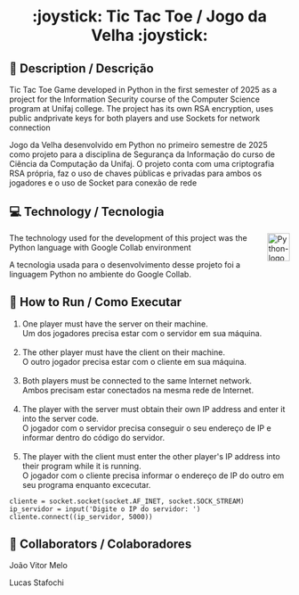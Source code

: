 <h1 align="center"> :joystick: Tic Tac Toe / Jogo da Velha :joystick: </h1>

## :pencil: Description / Descrição
<p align="left"> 
  Tic Tac Toe Game developed in Python in the first semester of 2025 as a project for the Information Security course of the Computer Science program at Unifaj college.
  The project has its own RSA encryption, uses public andprivate keys for both players and use Sockets for network connection
</p>
<p align="left">
  Jogo da Velha desenvolvido em Python no primeiro semestre de 2025 como projeto para a disciplina de Segurança da Informação do curso de Ciência da Computação da Unifaj.
  O projeto conta com uma criptografia RSA própria, faz o uso de chaves públicas e privadas para ambos os jogadores e o uso de Socket para conexão de rede
</p>

## :computer: Technology / Tecnologia
<img src="https://github.com/user-attachments/assets/2647d29f-c87e-4a98-ad3b-19dc7c9e97d5" alt="Python-logo svg" align="right" width="40" height="50"/>
<p align="left"> The technology used for the development of this project was the Python language with Google Collab environment </p>
<p align="left"> A tecnologia usada para o desenvolvimento desse projeto foi a linguagem Python no ambiente do Google Collab. </p>

## :running: How to Run / Como Executar
<ol align="left"> 
  <li> One player must have the server on their machine. <br>
    Um dos jogadores precisa estar com o servidor em sua máquina. </li> <br>
  <li> The other player must have the client on their machine. <br>
    O outro jogador precisa estar com o cliente em sua máquina. </li> <br>
  <li> Both players must be connected to the same Internet network. <br>
    Ambos precisam estar conectados na mesma rede de Internet. </li> <br>
  <li> The player with the server must obtain their own IP address and enter it into the server code. <br> 
    O jogador com o servidor precisa conseguir o seu endereço de IP e informar dentro do código do servidor. </li> <br>
  <li> The player with the client must enter the other player's IP address into their program while it is running. <br>
    O jogador com o cliente precisa informar o endereço de IP do outro em seu programa enquanto excecutar. </li>
</ol>

```
cliente = socket.socket(socket.AF_INET, socket.SOCK_STREAM)
ip_servidor = input('Digite o IP do servidor: ')
cliente.connect((ip_servidor, 5000))
```

## :bust_in_silhouette:	Collaborators / Colaboradores
<p align="left"> João Vitor Melo </p>
<p align="left"> Lucas Stafochi </p>
